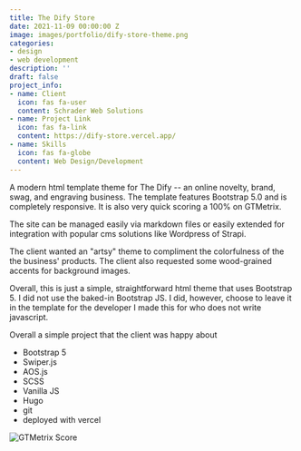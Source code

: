 ```yaml
---
title: The Dify Store
date: 2021-11-09 00:00:00 Z
image: images/portfolio/dify-store-theme.png
categories:
- design
- web development
description: ''
draft: false
project_info:
- name: Client
  icon: fas fa-user
  content: Schrader Web Solutions
- name: Project Link
  icon: fas fa-link
  content: https://dify-store.vercel.app/
- name: Skills
  icon: fas fa-globe
  content: Web Design/Development
---
```


A modern html template theme for The Dify -- an online novelty, brand, swag, and engraving business. The template features Bootstrap 5.0 and is completely responsive.  It is also very quick scoring a 100% on GTMetrix.  

The site can be managed easily via markdown files or easily extended for integration with popular cms solutions like Wordpress of Strapi.  

The client wanted an "artsy" theme to compliment the colorfulness of the the business' products.  The client also requested some wood-grained accents for background images.

Overall, this is just a simple, straightforward html theme that uses Bootstrap 5.  I did not use the baked-in Bootstrap JS.  I did, however, choose to leave it in the template for the developer I made this for who does not write javascript.  

Overall a simple project that the client was happy about


- Bootstrap 5
- Swiper.js
- AOS.js
- SCSS
- Vanilla JS
- Hugo
- git
- deployed with vercel

![GTMetrix Score](/images/portfolio/dify-gtmetrix.png "GT Metrix")